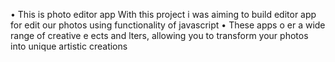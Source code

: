 •	This is photo editor app With this project i was aiming to build editor app for edit our photos using functionality of javascript
•	These apps o er a wide range of creative e ects and lters, allowing you to transform your photos into unique artistic creations
